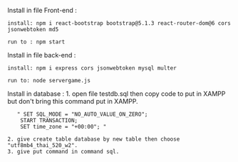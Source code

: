 Install in file Front-end :

    install: npm i react-bootstrap bootstrap@5.1.3 react-router-dom@6 cors jsonwebtoken md5

    run to : npm start

Install in file back-end :

    install: npm i express cors jsonwebtoken mysql multer
    
    run to: node servergame.js


Install in database :
    1. open file testdb.sql then copy code to put in XAMPP but don't bring this command put in XAMPP.

       " SET SQL_MODE = "NO_AUTO_VALUE_ON_ZERO";
        START TRANSACTION;
        SET time_zone = "+00:00"; "

    2. give create table database by new table then choose "utf8mb4_thai_520_w2".
    3. give put command in command sql.